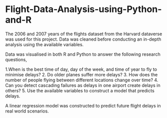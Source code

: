 # Flight-Data-Analysis-using-Python-and-R

The 2006 and 2007 years of the flights dataset from the Harvard dataverse was used for this project. Data was cleaned before conducting an in-depth analysis using the available variables. 

Data was visualised in both R and Python to answer the following research questions,

1.When is the best time of day, day of the week, and time of year to fly to minimise delays?
2. Do older planes suffer more delays?
3. How does the number of people flying between different locations change over time?
4. Can you detect cascading failures as delays in one airport create delays in others?
5. Use the available variables to construct a model that predicts delays.

A linear regression model was constructed to predict future flight delays in real world scenarios.
